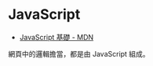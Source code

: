 # JavaScript

- [JavaScript 基礎 - MDN](https://developer.mozilla.org/zh-TW/docs/Learn/Getting_started_with_the_web/JavaScript_basics#%E6%89%80%E4%BB%A5_javascript_%E5%88%B0%E5%BA%95%E6%98%AF%E4%BB%80%E9%BA%BC%EF%BC%9F)

網頁中的邏輯擔當，都是由 JavaScript 組成。